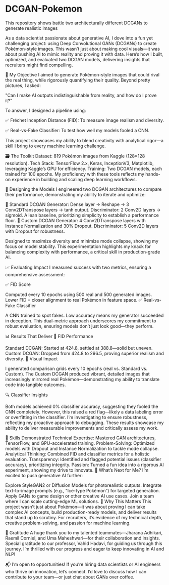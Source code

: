 # DCGAN-Pokemon
This repository shows battle two architecturally different DCGANs to generate realistic images

As a data scientist passionate about generative AI, I dove into a fun yet challenging project: using Deep Convolutional GANs (DCGANs) to create Pokémon-style images. This wasn’t just about making cool visuals—it was about pushing AI to mimic reality and proving it with data. Here’s how I built, optimized, and evaluated two DCGAN models, delivering insights that recruiters might find compelling.

🎯 My Objective
I aimed to generate Pokémon-style images that could rival the real thing, while rigorously quantifying their quality. Beyond pretty pictures, I asked:

"Can I make AI outputs indistinguishable from reality, and how do I prove it?"

To answer, I designed a pipeline using:

✅ Fréchet Inception Distance (FID): To measure image realism and diversity.

✅ Real-vs-Fake Classifier: To test how well my models fooled a CNN.

This project showcases my ability to blend creativity with analytical rigor—a skill I bring to every machine learning challenge.

🗃️ The Toolkit
Dataset: 819 Pokémon images from Kaggle (128×128 resolution).
Tech Stack: TensorFlow 2.x, Keras, InceptionV3, Matplotlib, leveraging Kaggle’s GPU for efficiency.
Training: Two DCGAN models, each trained for 100 epochs.
My proficiency with these tools reflects my hands-on experience in building and scaling deep learning workflows.

🧱 Designing the Models
I engineered two DCGAN architectures to compare their performance, demonstrating my ability to iterate and optimize:

🔹 Standard DCGAN
    Generator: Dense layer → Reshape → 3 Conv2DTranspose layers → tanh output.
    Discriminator: 2 Conv2D layers → sigmoid.
A lean baseline, prioritizing simplicity to establish a performance floor.
🔸 Custom DCGAN
    Generator: 4 Conv2DTranspose layers with Instance Normalization and 30% Dropout.
    Discriminator: 5 Conv2D layers with Dropout for robustness.
  
Designed to maximize diversity and minimize mode collapse, showing my focus on model stability.
This experimentation highlights my knack for balancing complexity with performance, a critical skill in production-grade AI.

📈 Evaluating Impact
I measured success with two metrics, ensuring a comprehensive assessment:

✅ FID Score

Computed every 10 epochs using 500 real and 500 generated images.
Lower FID = closer alignment to real Pokémon in feature space.
✅ Real-vs-Fake Classifier

A CNN trained to spot fakes. Low accuracy means my generator succeeded in deception.
This dual-metric approach underscores my commitment to robust evaluation, ensuring models don’t just look good—they perform.

📊 Results That Deliver
🔁 FID Performance

Standard DCGAN: Started at 424.8, settled at 388.8—solid but uneven.
Custom DCGAN: Dropped from 424.8 to 296.5, proving superior realism and diversity.
👀 Visual Impact

I generated comparison grids every 10 epochs (real vs. Standard vs. Custom). The Custom DCGAN produced vibrant, detailed images that increasingly mirrored real Pokémon—demonstrating my ability to translate code into tangible outcomes.

🔍 Classifier Insights

Both models achieved 0% classifier accuracy, suggesting they fooled the CNN completely. However, this raised a red flag—likely a data labeling error or overfitting in the classifier. I’m investigating to ensure robustness, reflecting my proactive approach to debugging.
These results showcase my ability to deliver measurable improvements and critically assess my work.

🔑 Skills Demonstrated
Technical Expertise: Mastered GAN architectures, TensorFlow, and GPU-accelerated training.
Problem-Solving: Optimized models with Dropout and Instance Normalization to tackle mode collapse.
Analytical Thinking: Combined FID and classifier metrics for a holistic evaluation.
Transparency: Identified and flagged potential issues (classifier accuracy), prioritizing integrity.
Passion: Turned a fun idea into a rigorous AI experiment, showing my drive to innovate.
🔮 What’s Next for Me?
I’m excited to push generative AI further:

Explore StyleGAN2 or Diffusion Models for photorealistic outputs.
Integrate text-to-image prompts (e.g., “Ice-type Pokémon”) for targeted generation.
Apply GANs to game design or other creative AI use cases.
Join a team where I can scale cutting-edge ML solutions.
🙌 Why This Matters
This project wasn’t just about Pokémon—it was about proving I can take complex AI concepts, build production-ready models, and deliver results that stand up to scrutiny. For recruiters, it’s evidence of my technical depth, creative problem-solving, and passion for machine learning.

🤝 Gratitude
A huge thank you to my talented teammates—Jharana Adhikari, Raemil Corniel, and Uma Maheshwari—for their collaboration and insights. Special gratitude to our professor, Vahid Hadavi, for guiding us through this journey. I’m thrilled with our progress and eager to keep innovating in AI and NLP!

📬 I’m open to opportunities! If you’re hiring data scientists or AI engineers who thrive on innovation, let’s connect. I’d love to discuss how I can contribute to your team—or just chat about GANs over coffee.
